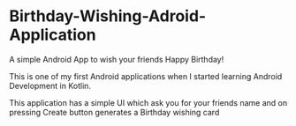 # Birthday-Wishing-Adroid-Application
A simple Android App to wish your friends Happy Birthday!

This is one of my first Android applications when I started learning Android Development in Kotlin.

This application has a simple UI which ask you for your friends name and on pressing Create button generates a Birthday wishing card
